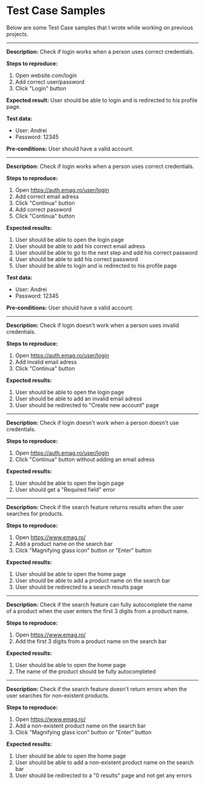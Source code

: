# Test Case Samples

Below are some Test Case samples that I wrote while working on previous projects.

----------------

**Description:**
Check if login works when a person uses correct credentials.

**Steps to reproduce:**
1. Open website.com/login
2. Add correct user/password
3. Click "Login" button

**Expected result:**
User should be able to login and is redirected to his profile page.

**Test data:**
- User: Andrei
- Password: 12345

**Pre-conditions:**
User should have a valid account.

----------------

**Description:**
Check if login works when a person uses correct credentials.

**Steps to reproduce:**
1. Open https://auth.emag.ro/user/login
2. Add correct email adress
3. Click "Continua" button
4. Add correct password
5. Click "Continua" button

**Expected results:**
1. User should be able to open the login page
2. User should be able to add his correct email adress
3. User should be able to go to the next step and add his correct password
4. User should be able to add his correct password
5. User should be able to login and is redirected to his profile page

**Test data:**
- User: Andrei
- Password: 12345

**Pre-conditions:**
User should have a valid account.

----------------

**Description:**
Check if login doesn't work when a person uses invalid credentials.

**Steps to reproduce:**
1. Open https://auth.emag.ro/user/login
2. Add invalid email adress
3. Click "Continua" button

**Expected results:**
1. User should be able to open the login page
2. User should be able to add an invalid email adress
3. User should be redirected to "Create new account" page

----------------

**Description:**
Check if login doesn't work when a person doesn't use credentials.

**Steps to reproduce:**
1. Open https://auth.emag.ro/user/login
2. Click "Continua" button without adding an email adress

**Expected results:**
1. User should be able to open the login page
2. User should get a "Required field" error

----------------

**Description:**
Check if the search feature returns results when the user searches for products.

**Steps to reproduce:**
1. Open https://www.emag.ro/
2. Add a product name on the search bar
3. Click "Magnifying glass icon" button or "Enter" button

**Expected results:**
1. User should be able to open the home page
2. User should be able to add a product name on the search bar
3. User should be redirected to a search results page

----------------

**Description:**
Check if the search feature can fully autocomplete the name of a product when the user enters the first 3 digits from a product name.

**Steps to reproduce:**
1. Open https://www.emag.ro/
2. Add the first 3 digits from a product name on the search bar

**Expected results:**
1. User should be able to open the home page
2. The name of the product should be fully autocompleted

----------------

**Description:**
Check if the search feature doesn't return errors when the user searches for non-existent products.

**Steps to reproduce:**
1. Open https://www.emag.ro/
2. Add a non-existent product name on the search bar
3. Click "Magnifying glass icon" button or "Enter" button

**Expected results:**
1. User should be able to open the home page
2. User should be able to add a non-existent product name on the search bar
3. User should be redirected to a "0 results" page and not get any errors

